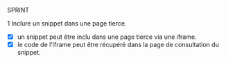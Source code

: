 SPRINT 

1 Inclure un snippet dans une page tierce.

+ [x] un snippet peut être inclu dans une page tierce via une iframe.
+ [x] le code de l'iframe peut être récupéré dans la page de consultation du snippet.
